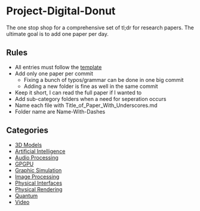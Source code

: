 # Project-Digital-Donut

The one stop shop for a comprehensive set of tl;dr for research papers. The ultimate goal is to add one paper per day.

## Rules

- All entries must follow the [template](./template.md)
- Add only one paper per commit
  - Fixing a bunch of typos/grammar can be done in one big commit
  - Adding a new folder is fine as well in the same commit
- Keep it short, I can read the full paper if I wanted to
- Add sub-category folders when a need for seperation occurs
- Name each file with Title_of_Paper_With_Underscores.md
- Folder name are Name-With-Dashes

## Categories

- [3D Models](./3D-Models)
- [Artificial Intelligence](./Artificial-Intelligence)
- [Audio Processing](./Audio-Processing)
- [GPGPU](./GPGPU)
- [Graphic Simulation](./Graphic-Simulation)
- [Image Processing](./Image-Processing)
- [Physical Interfaces](./Physical-Interfaces)
- [Physical Rendering](./Physical-Rendering)
- [Quantum](./Quantum)
- [Video](./Video)
